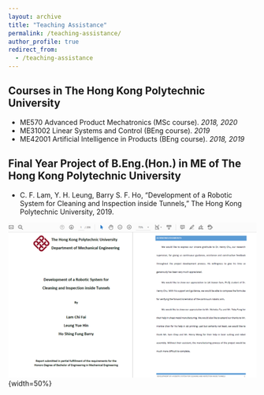 ```yaml
---
layout: archive
title: "Teaching Assistance"
permalink: /teaching-assistance/
author_profile: true
redirect_from:
  - /teaching-assistance
---
```




## Courses in The Hong Kong Polytechnic University

* ME570   Advanced Product Mechatronics (MSc course). _2018, 2020_
* ME31002 Linear Systems and Control (BEng course). _2019_
* ME42001 Artificial Intelligence in Products (BEng course). _2018, 2019_


## Final Year Project of B.Eng.(Hon.) in ME of The Hong Kong Polytechnic University
* C. F. Lam, Y. H. Leung, Barry S. F. Ho, “Development of a Robotic System for Cleaning and Inspection inside Tunnels,” The Hong Kong Polytechnic University, 2019.

![fyp2019](/images/fyp2019.png){width=50%}
